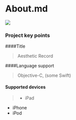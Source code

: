 # About.md
![](https://test.aestheticrecord.com/images/logo.png?v=123)

### Project key points

####Title
> Aesthetic Record

####Language support
> Objective-C, (some Swift) 

#### Supported devices
> - iPad
- iPhone
- iPod
